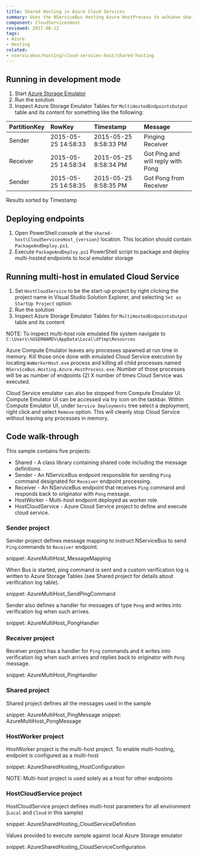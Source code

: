 ```yaml
---
title: Shared Hosting in Azure Cloud Services
summary: Uses the NServiceBus Hosting Azure HostProcess to achieve shared hosting of multiple NServiceBus endpoints in an Azure instance.
component: CloudServicesHost
reviewed: 2017-06-12
tags:
- Azure
- Hosting
related:
- nservicebus/hosting/cloud-services-host/shared-hosting
---
```



## Running in development mode

 1. Start [Azure Storage Emulator](https://docs.microsoft.com/en-us/azure/storage/storage-use-emulator)
 1. Run the solution
 1. Inspect Azure Storage Emulator Tables for `MultiHostedEndpointsOutput` table and its content for something like the following:

| PartitionKey | RowKey | Timestamp | Message |
|:--|:--|:--|:--|
|Sender	|2015-05-25 14:58:33	|2015-05-25 8:58:33 PM	|Pinging Receiver |
|Receiver	|2015-05-25 14:58:34	|2015-05-25 8:58:34 PM	|Got Ping and will reply with Pong |
|Sender	|2015-05-25 14:58:35	|2015-05-25 8:58:35 PM	|Got Pong from Receiver |

Results sorted by Timestamp


## Deploying endpoints

 1. Open PowerShell console at the `shared-host\CloudServicesHost_{version}` location. This location should contain `PackageAndDeploy.ps1`.
 1. Execute `PackageAndDeploy.ps1` PowerShell script to package and deploy multi-hosted endpoints to local emulator storage


## Running multi-host in emulated Cloud Service

 1. Set `HostCloudService` to be the start-up project by right clicking the project name in Visual Studio Solution Explorer, and selecting `Set as StartUp Project` option
 1. Run the solution
 1. Inspect Azure Storage Emulator Tables for `MultiHostedEndpointsOutput` table and its content

NOTE: To inspect multi-host role emulated file system navigate to `C:\Users\%USERNAME%\AppData\Local\dftmp\Resources`

Azure Compute Emulator leaves any processes spawned at run time in memory. Kill those once done with emulated Cloud Service execution by locating `WaWorkerHost.exe` process and killing all child processes named `NServiceBus.Hosting.Azure.HostProcess.exe`. Number of those processes will be as number of endpoints (2) X number of times Cloud Service was executed.

Cloud Service emulator can also be stopped from Compute Emulator UI. Compute Emulator UI can be accessed via try icon on the taskbar. Within Compute Emulator UI, under `Service Deployments` tree select a deployment, right click and select `Remove` option. This will cleanly stop Cloud Service without leaving any processes in memory.


## Code walk-through

This sample contains five projects:

 * Shared - A class library containing shared code including the message definitions.
 * Sender - An NServiceBus endpoint responsible for sending `Ping` command designated for `Receiver` endpoint processing.
 * Receiver - An NServiceBus endpoint that receives `Ping` command and responds back to originator with `Pong` message.
 * HostWorker - Multi-host endpoint deployed as worker role.
 * HostCloudService - Azure Cloud Service project to define and execute cloud service.


### Sender project

Sender project defines message mapping to instruct NServiceBus to send `Ping` commands to `Receiver` endpoint.

snippet: AzureMultiHost_MessageMapping

When Bus is started, ping command is sent and a custom verification log is written to Azure Storage Tables (see Shared project for details about verification log table).

snippet: AzureMultiHost_SendPingCommand

Sender also defines a handler for messages of type `Pong` and writes into verification log when such arrives.

snippet: AzureMultiHost_PongHandler


### Receiver project

Receiver project has a handler for `Ping` commands and it writes into verification log when such arrives and replies back to originator with `Pong` message.

snippet: AzureMultiHost_PingHandler


### Shared project

Shared project defines all the messages used in the sample

snippet: AzureMultiHost_PingMessage
snippet: AzureMultiHost_PongMessage


### HostWorker project

HostWorker project is the multi-host project. To enable multi-hosting, endpoint is configured as a multi-host

snippet: AzureSharedHosting_HostConfiguration

NOTE: Multi-host project is used solely as a host for other endpoints


### HostCloudService project

HostCloudService project defines multi-host parameters for all environment (`Local` and `Cloud` in this sample)

snippet: AzureSharedHosting_CloudServiceDefinition

Values provided to execute sample against local Azure Storage emulator

snippet: AzureSharedHosting_CloudServiceConfiguration
